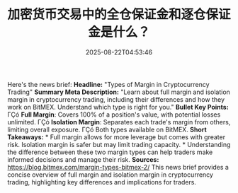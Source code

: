 ﻿---
title: "加密货币交易中的全仓保证金和逐仓保证金是什么？"
date: "2025-08-22T04:53:46"
category: "Markets"
summary: ""
slug: "加密货币交易中的全仓保证金和逐仓保证金是什么"
source_urls:
  - "https://blog.bitmex.com/margin-types-bitmex-2/"
seo:
  title: "加密货币交易中的全仓保证金和逐仓保证金是什么？ | Hash n Hedge"
  description: ""
  keywords: ["news", "markets", "brief"]
---
Here's the news brief:  **Headline:** "Types of Margin in Cryptocurrency Trading"  **Summary Meta Description:** "Learn about full margin and isolation margin in cryptocurrency trading, including their differences and how they work on BitMEX. Understand which type is right for you."  **Bullet Key Points:**  ΓÇó **Full Margin**: Covers 100% of a position's value, with potential losses unlimited. ΓÇó **Isolation Margin**: Separates each trade's margin from others, limiting overall exposure. ΓÇó Both types available on BitMEX.  **Short Takeaways:**  * Full margin allows for more leverage but comes with greater risk. Isolation margin is safer but may limit trading capacity. * Understanding the difference between these two margin types can help traders make informed decisions and manage their risk.  **Sources:**  https://blog.bitmex.com/margin-types-bitmex-2/  This news brief provides a concise overview of full margin and isolation margin in cryptocurrency trading, highlighting key differences and implications for traders. 
